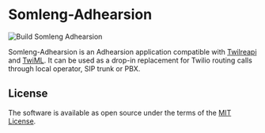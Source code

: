 # Somleng-Adhearsion

![Build Somleng Adhearsion](https://github.com/somleng/somleng-adhearsion/workflows/Build%20Somleng%20Adhearsion/badge.svg)

Somleng-Adhearsion is an Adhearsion application compatible with [Twilreapi](https://github.com/somleng/twilreapi) and [TwiML](https://www.twilio.com/docs/api/twiml). It can be used as a drop-in replacement for Twilio routing calls through local operator, SIP trunk or PBX.

## License

The software is available as open source under the terms of the [MIT License](http://opensource.org/licenses/MIT).
